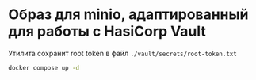 # Образ для minio, адаптированный для работы с HasiCorp Vault

Утилита сохранит root token в файл `./vault/secrets/root-token.txt`

```sh
docker compose up -d
```